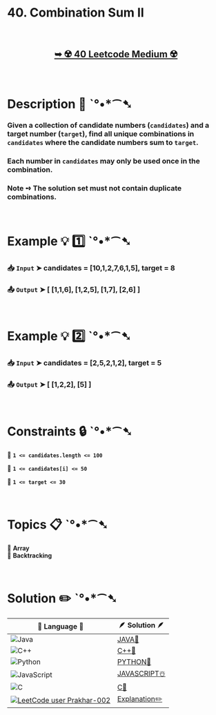 # 40. Combination Sum II

</br>

<h2 align="center"> 

<a href="https://leetcode.com/problems/combination-sum-ii/description/?envType=daily-question&envId=2024-08-13"><strong>➥ ☢️ 40 Leetcode Medium ☢️ </strong></a>
</h2>

</br>

# Description 📜 ˋ°•*⁀➷

### Given a collection of candidate numbers (`candidates`) and a target number (`target`), find all unique combinations in `candidates` where the candidate numbers sum to `target`.

### Each number in `candidates` may only be used once in the combination.

### Note ➺ The solution set must not contain duplicate combinations.

</br>

# Example 💡 1️⃣ ˋ°•*⁀➷

  ### 📥 `Input`  ➤  candidates = [10,1,2,7,6,1,5], target = 8

  ### 📤 `Output`  ➤ [ [1,1,6], [1,2,5], [1,7], [2,6] ]

</br>

# Example 💡 2️⃣ ˋ°•*⁀➷

  ### 📥 `Input` ➤  candidates = [2,5,2,1,2], target = 5

  ### 📤 `Output`  ➤ [ [1,2,2], [5] ]

</br>

# Constraints 🔒 ˋ°•*⁀➷

🔹 **`1 <= candidates.length <= 100`** </br>

🔹 **`1 <= candidates[i] <= 50`** </br>

🔹 **`1 <= target <= 30`** </br>

</br>

# Topics 📋 ˋ°•*⁀➷

🔸 **Array**  </br>
🔸 **Backtracking**  </br>


</br>

# Solution ✏️ ˋ°•*⁀➷

| 📒 Language 📒  | 🪶 Solution 🪶 |
| ------------- | ------------- |
|  ![Java](https://img.shields.io/badge/java-%23ED8B00.svg?style=for-the-badge&logo=openjdk&logoColor=white)  | [JAVA🍁]() |
|  ![C++](https://img.shields.io/badge/c++-%2300599C.svg?style=for-the-badge&logo=c%2B%2B&logoColor=white)  | [C++🎲]()  |
|  ![Python](https://img.shields.io/badge/python-3670A0?style=for-the-badge&logo=python&logoColor=ffdd54)    | [PYTHON🍰]() |
| ![JavaScript](https://img.shields.io/badge/javascript-%23323330.svg?style=for-the-badge&logo=javascript&logoColor=%23F7DF1E)   | [JAVASCRIPT☃️]() |
|   ![C](https://img.shields.io/badge/c-%2300599C.svg?style=for-the-badge&logo=c&logoColor=white)   | [C💖]()  |
|  [![LeetCode user Prakhar-002](https://img.shields.io/badge/dynamic/json?style=for-the-badge&labelColor=black&color=%23ffa116&label=Solved&query=solvedOverTotal&url=https%3A%2F%2Fleetcode-badge.vercel.app%2Fapi%2Fusers%2FPrakhar-002&logo=leetcode&logoColor=yellow)](https://leetcode.com/Prakhar-002/)  | [Explanation✏️]()  |
